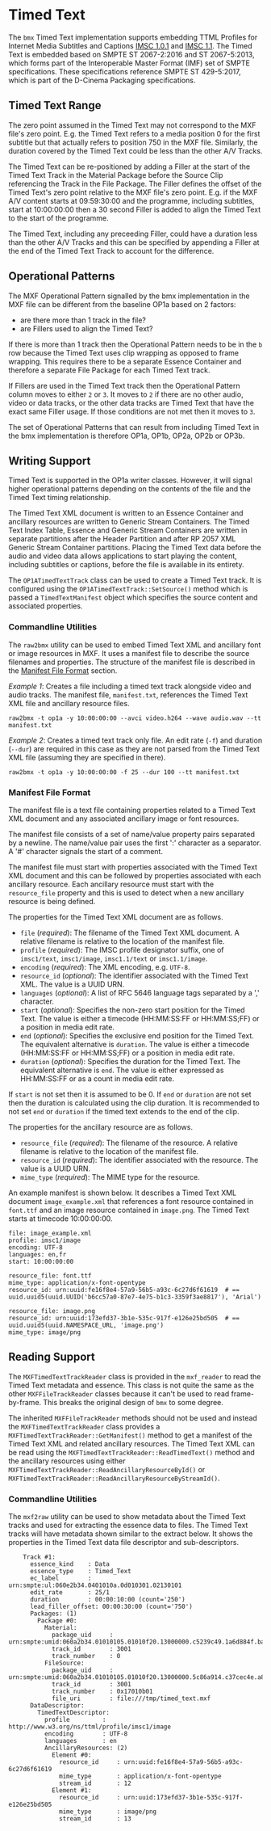 # Timed Text

The `bmx` Timed Text implementation supports embedding TTML Profiles for Internet Media Subtitles and Captions [IMSC 1.0.1](https://www.w3.org/TR/ttml-imsc1.0.1/) and [IMSC 1.1](https://www.w3.org/TR/ttml-imsc1.1/). The Timed Text is embedded based on SMPTE ST 2067-2:2016 and ST 2067-5:2013, which forms part of the Interoperable Master Format (IMF) set of SMPTE specifications. These specifications reference SMPTE ST 429-5:2017, which is part of the D-Cinema Packaging specifications.


## Timed Text Range

The zero point assumed in the Timed Text may not correspond to the MXF file's zero point. E.g. the Timed Text refers to a media position 0 for the first subtitle but that actually refers to position 750 in the MXF file. Similarly, the duration covered by the Timed Text could be less than the other A/V Tracks.

The Timed Text can be re-positioned by adding a Filler at the start of the Timed Text Track in the Material Package before the Source Clip referencing the Track in the File Package. The Filler defines the offset of the Timed Text's zero point relative to the MXF file's zero point. E.g. if the MXF A/V content starts at 09:59:30:00 and the programme, including subtitles, start at 10:00:00:00 then a 30 second Filler is added to align the Timed Text to the start of the programme.

The Timed Text, including any preceeding Filler, could have a duration less than the other A/V Tracks and this can be specified by appending a Filler at the end of the Timed Text Track to account for the difference.


## Operational Patterns

The MXF Operational Pattern signalled by the bmx implementation in the MXF file can be different from the baseline OP1a based on 2 factors:
* are there more than 1 track in the file?
* are Fillers used to align the Timed Text?

If there is more than 1 track then the Operational Pattern needs to be in the `b` row because the Timed Text uses clip wrapping as opposed to frame wrapping. This requires there to be a separate Essence Container and therefore a separate File Package for each Timed Text track.

If Fillers are used in the Timed Text track then the Operational Pattern column moves to either `2` or `3`. It moves to `2` if there are no other audio, video or data tracks, or the other data tracks are Timed Text that have the exact same Filler usage. If those conditions are not met then it moves to `3`.

The set of Operational Patterns that can result from including Timed Text in the bmx implementation is therefore OP1a, OP1b, OP2a, OP2b or OP3b.


## Writing Support

Timed Text is supported in the OP1a writer classes. However, it will signal higher operational patterns depending on the contents of the file and the Timed Text timing relationship.

The Timed Text XML document is written to an Essence Container and ancillary resources are written to Generic Stream Containers. The Timed Text Index Table, Essence and Generic Stream Containers are written in separate partitions after the Header Partition and after RP 2057 XML Generic Stream Container partitions. Placing the Timed Text data before the audio and video data allows applications to start playing the content, including subtitles or captions, before the file is available in its entirety.

The `OP1ATimedTextTrack` class can be used to create a Timed Text track. It is configured using the `OP1ATimedTextTrack::SetSource()` method which is passed a `TimedTextManifest` object which specifies the source content and associated properties.


### Commandline Utilities

The `raw2bmx` utility can be used to embed Timed Text XML and ancillary font or image resources in MXF. It uses a manifest file to describe the source filenames and properties. The structure of the manifest file is described in the [Manifest File Format](#manifest-file-format) section.

*Example 1*: Creates a file including a timed text track alongside video and audio tracks. The manifest file, `manifest.txt`, references the Timed Text XML file and ancillary resource files.
```
raw2bmx -t op1a -y 10:00:00:00 --avci video.h264 --wave audio.wav --tt manifest.txt
```

*Example 2*: Creates a timed text track only file. An edit rate (`-f`) and duration (`--dur`) are required in this case as they are not parsed from the Timed Text XML file (assuming they are specified in there).
```
raw2bmx -t op1a -y 10:00:00:00 -f 25 --dur 100 --tt manifest.txt
```


### Manifest File Format

The manifest file is a text file containing properties related to a Timed Text XML document and any associated ancillary image or font resources.

The manifest file consists of a set of name/value property pairs separated by a newline. The name/value pair uses the first ':' character as a separator. A '#' character signals the start of a comment.

The manifest file must start with properties associated with the Timed Text XML document and this can be followed by properties associated with each ancillary resource. Each ancillary resource must start with the `resource_file` property and this is used to detect when a new ancillary resource is being defined.

The properties for the Timed Text XML document are as follows.
* `file` (*required*): The filename of the Timed Text XML document. A relative filename is relative to the location of the manifest file.
* `profile` (*required*): The IMSC profile designator suffix, one of `imsc1/text`, `imsc1/image`, `imsc1.1/text` or `imsc1.1/image`.
* `encoding` (*required*): The XML encoding, e.g. `UTF-8`.
* `resource_id` (*optional*): The identifier associated with the Timed Text XML. The value is a UUID URN.
* `languages` (*optional*): A list of RFC 5646 language tags separated by a ',' character.
* `start` (*optional*): Specifies the non-zero start position for the Timed Text. The value is either a timecode (HH:MM:SS:FF or HH:MM:SS;FF) or a position in media edit rate.
* `end` (*optional*): Specifies the exclusive end position for the Timed Text. The equivalent alternative is `duration`. The value is either a timecode (HH:MM:SS:FF or HH:MM:SS;FF) or a position in media edit rate.
* `duration` (*optional*): Specifies the duration for the Timed Text. The equivalent alternative is `end`. The value is either expressed as HH:MM:SS:FF or as a count in media edit rate.

If `start` is not set then it is assumed to be 0. If `end` or `duration` are not set then the duration is calculated using the clip duration. It is recommended to not set `end` or `duration` if the timed text extends to the end of the clip.

The properties for the ancillary resource are as follows.
* `resource_file` (*required*): The filename of the resource. A relative filename is relative to the location of the manifest file.
* `resource_id` (*required*): The identifier associated with the resource. The value is a UUID URN.
* `mime_type` (*required*): The MIME type for the resource.

An example manifest is shown below. It describes a Timed Text XML document `image_example.xml` that references a font resource contained in `font.ttf` and an image resource contained in `image.png`. The Timed Text starts at timecode 10:00:00:00.

```
file: image_example.xml
profile: imsc1/image
encoding: UTF-8
languages: en,fr
start: 10:00:00:00

resource_file: font.ttf
mime_type: application/x-font-opentype
resource_id: urn:uuid:fe16f8e4-57a9-56b5-a93c-6c27d6f61619  # == uuid.uuid5(uuid.UUID('b6cc57a0-87e7-4e75-b1c3-3359f3ae8817'), 'Arial')

resource_file: image.png
resource_id: urn:uuid:173efd37-3b1e-535c-917f-e126e25bd505  # == uuid.uuid5(uuid.NAMESPACE_URL, 'image.png')
mime_type: image/png
```

## Reading Support

The `MXFTimedTextTrackReader` class is provided in the `mxf_reader` to read the Timed Text metadata and essence. This class is not quite the same as the other `MXFFileTrackReader` classes because it can't be used to read frame-by-frame. This breaks the original design of `bmx` to some degree.

The inherited `MXFFileTrackReader` methods should not be used and instead the `MXFTimedTextTrackReader` class provides a `MXFTimedTextTrackReader::GetManifest()` method to get a manifest of the Timed Text XML and related ancillary resources. The Timed Text XML can be read using the `MXFTimedTextTrackReader::ReadTimedText()` method and the ancillary resources using either `MXFTimedTextTrackReader::ReadAncillaryResourceById()` or `MXFTimedTextTrackReader::ReadAncillaryResourceByStreamId()`.


### Commandline Utilities

The `mxf2raw` utility can be used to show metadata about the Timed Text tracks and used for extracting the essence data to files. The Timed Text tracks will have metadata shown similar to the extract below. It shows the properties in the Timed Text data file descriptor and sub-descriptors.

```
    Track #1:
      essence_kind    : Data
      essence_type    : Timed_Text
      ec_label        : urn:smpte:ul:060e2b34.0401010a.0d010301.02130101
      edit_rate       : 25/1
      duration        : 00:00:10:00 (count='250')
      lead_filler_offset: 00:00:30:00 (count='750')
      Packages: (1)
        Package #0:
          Material:
            package_uid     : urn:smpte:umid:060a2b34.01010105.01010f20.13000000.c5239c49.1a6d884f.ba77974a.708ebd1a
            track_id        : 3001
            track_number    : 0
          FileSource:
            package_uid     : urn:smpte:umid:060a2b34.01010105.01010f20.13000000.5c86a914.c37cec4e.a811a0e3.dfeade5a
            track_id        : 3001
            track_number    : 0x17010b01
            file_uri        : file:///tmp/timed_text.mxf
      DataDescriptor:
        TimedTextDescriptor:
          profile         : http://www.w3.org/ns/ttml/profile/imsc1/image
          encoding        : UTF-8
          languages       : en
          AncillaryResources: (2)
            Element #0:
              resource_id     : urn:uuid:fe16f8e4-57a9-56b5-a93c-6c27d6f61619
              mime_type       : application/x-font-opentype
              stream_id       : 12
            Element #1:
              resource_id     : urn:uuid:173efd37-3b1e-535c-917f-e126e25bd505
              mime_type       : image/png
              stream_id       : 13
```
